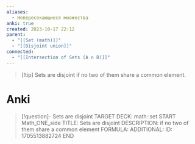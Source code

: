 ```yaml
---
aliases:
  - Непересекающиеся множества
anki: true
created: 2023-10-17 22:12
parent:
  - "[[Set (math)]]"
  - "[[Disjoint union]]"
connected:
  - "[[Intersection of Sets (A ∩ B)]]"
---
```


> [!tip] Sets are disjoint
 if no two of them share a common element.


# Anki
> [!question]- Sets are disjoint
TARGET DECK: math::set
START
Math_ONE_side
TITLE: Sets are disjoint
DESCRIPTION:  if no two of them share a common element
FORMULA: 
ADDITIONAL:
ID: 1705513882724
END











